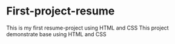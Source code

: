 # First-project-resume
This is my first resume-project using HTML and CSS
This project demonstrate base using HTML and CSS
